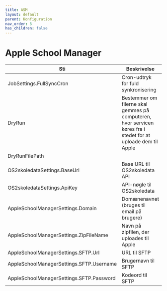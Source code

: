 ```yaml
---
title: ASM
layout: default
parent: Konfiguration
nav_order: 5
has_children: false
---
```

# Apple School Manager

| Sti | Beskrivelse | Standardværdi |
| --- | --- | --- |
| JobSettings.FullSyncCron | Cron-udtryk for fuld synkronisering | 0 43 2 \* \* ? \*|
| DryRun | Bestemmer om filerne skal gemmes på computeren, hvor servicen køres fra i stedet for at uploade dem til Apple | false|
| DryRunFilePath | | | 
| OS2skoledataSettings.BaseUrl | Base URL til OS2skoledata API |     |
| OS2skoledataSettings.ApiKey | API-nøgle til OS2skoledata |     |
| AppleSchoolManagerSettings.Domain | Domænenavnet (bruges til email på brugere) | |
| AppleSchoolManagerSettings.ZipFileName | Navn på zipfilen, der uploades til Apple | |
| AppleSchoolManagerSettings.SFTP.Url | URL til SFTP | |
| AppleSchoolManagerSettings.SFTP.Username | Brugernavn til SFTP | |
| AppleSchoolManagerSettings.SFTP.Password | Kodeord til SFTP | |